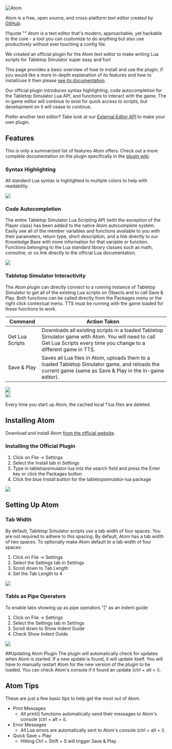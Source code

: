 
<img src="http://berserk-games.com/new/wp-content/uploads/2016/04/Atom200.png" alt="Atom"><br>

Atom is a free, open source, and cross-platform text editor created by [GitHub](http://www.github.com/):

!!!quote ""
	Atom is a text editor that's modern, approachable, yet hackable to the core - a tool you can customize to do anything but also use productively without ever touching a config file.

We created an official plugin for the Atom text editor to make writing Lua scripts for Tabletop Simulator super easy and fun!

This page provides a basic overview of how to install and use the plugin; if you would like a more in-depth explanation of its features and how to install/use it then please [see its documentation](https://github.com/Knils/atom-tabletopsimulator-lua/wiki).



Our official plugin introduces syntax highlighting, code autocompletion for the Tabletop Simulator Lua API, and functions to interact with the game. The in-game editor will continue to exist for quick access to scripts, but development on it will cease to continue.

Prefer another text editor? Take look at our [External Editor API](http://berserk-games.com/knowledgebase/external-editor-api/) to make your own plugin.

## Features

This is only a summarized list of features Atom offers. Check out a more complete documentation on the plugin specifically in the [plugin wiki](https://github.com/Knils/atom-tabletopsimulator-lua/wiki).

### Syntax Highlighting
All standard Lua syntax is highlighted in multiple colors to help with readability.

<img src="http://i.imgur.com/0PXV8Tw.png"><br>

### Code Autocompletion
The entire Tabletop Simulator Lua Scripting API (with the exception of the Player class) has been added to the native Atom autocomplete system. Easily see all of the member variables and functions available to you with their parameters, return type, short description, and a link directly to our Knowledge Base with more information for that variable or function. Functions belonging to the Lua standard library classes such as math, coroutine, or os link directly to the official Lua documentation.

<img src="http://i.imgur.com/7ejlE99.png"><br>

### Tabletop Simulator Interactivity
The Atom plugin can directly connect to a running instance of Tabletop Simulator to get all of the existing Lua scripts on Objects and to call Save & Play. Both functions can be called directly from the Packages menu or the right click contextual menu. TTS must be running with the game loaded for these functions to work.

Command | Action Taken
--------|--------
Get Lua Scripts | Downloads all existing scripts in a loaded Tabletop Simulator game with Atom. You will need to call Get Lua Scripts every time you change to a different game in TTS.
Save & Play | Saves all Lua files in Atom, uploads them to a loaded Tabletop Simulator game, and reloads the current game (same as Save & Play in the in-game editor).

<img src="http://i.imgur.com/P2LgkPI.png"><br>
<img src="http://i.imgur.com/MI2t10L.png"><br>

<aside class="notice">
Every time you start up Atom, the cached local *.lua files are deleted.
</aside>

## Installing Atom
Download and install Atom [from the official website](https://atom.io/).

### Installing the Official Plugin
1. Click on File -> Settings
2. Select the Install tab in Settings
3. Type in tabletopsimulator-lua into the search field and press the Enter key or click the Packages button
4. Click the blue Install button for the tabletopsimulator-lua package

<img src="http://i.imgur.com/kUkIK6j.png"><br>

## Setting Up Atom

### Tab Width
By default, Tabletop Simulator scripts use a tab width of four spaces. You are not required to adhere to this spacing. By default, Atom has a tab width of two spaces. To optionally make Atom default to a tab width of four spaces:

1. Click on File -> Settings
2. Select the Settings tab in Settings
3. Scroll down to Tab Length
4. Set the Tab Length to 4

<img src="http://i.imgur.com/qjEdLAo.png"><br>

### Tabls as Pipe Operators
To enable tabs showing up as pipe operators "|" as an indent guide:

1. Click on File -> Settings
2. Select the Settings tab in Settings
3. Scroll down to Show Indent Guide
4. Check Show Indent Guide

<img src="http://i.imgur.com/zq0TnLT.png"><br>

##Updating Atom Plugin
The plugin will automatically check for updates when Atom is started. If a new update is found, it will update itself. You will have to manually restart Atom for the new version of the plugin to be loaded. You can check Atom's console if it found an update (ctrl + alt + i).

## Atom Tips

These are just a few basic tips to help get the most out of Atom.

* Print Messages
	* All print() functions automatically send their messages to Atom's console (ctrl + alt + i).
* Error Messages
	* All Lua errors are automatically sent to Atom's console (ctrl + alt + i).
* Quick Save + Play
	* Hitting Ctrl + Shift + S will trigger Save & Play.